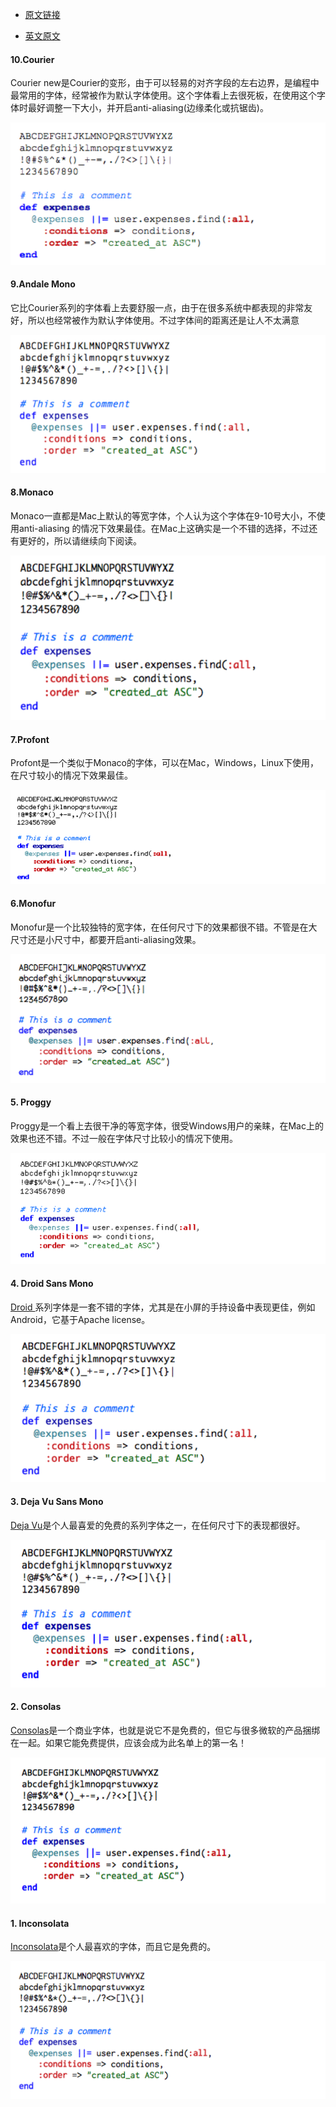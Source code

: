 - [原文链接](https://www.iteye.com/news/11102-10-great-programming-font)

- [英文原文](http://hivelogic.com/articles/top-10-programming-fonts)

#### 10.Courier

Courier new是Courier的变形，由于可以轻易的对齐字段的左右边界，是编程中最常用的字体，经常被作为默认字体使用。这个字体看上去很死板，在使用这个字体时最好调整一下大小，并开启anti-aliasing(边缘柔化或抗锯齿)。

![image-20200207235229214](image-20200207235229214.png)

#### 9.Andale Mono

它比Courier系列的字体看上去要舒服一点，由于在很多系统中都表现的非常友好，所以也经常被作为默认字体使用。不过字体间的距离还是让人不太满意

![image-20200207235315296](image-20200207235315296.png)

#### 8.Monaco

Monaco一直都是Mac上默认的等宽字体，个人认为这个字体在9-10号大小，不使用anti-aliasing 的情况下效果最佳。在Mac上这确实是一个不错的选择，不过还有更好的，所以请继续向下阅读。

![image-20200207235347167](image-20200207235347167.png)

#### 7.Profont

Profont是一个类似于Monaco的字体，可以在Mac，Windows，Linux下使用，在尺寸较小的情况下效果最佳。

![image-20200207235420671](image-20200207235420671.png)

#### 6.Monofur

Monofur是一个比较独特的宽字体，在任何尺寸下的效果都很不错。不管是在大尺寸还是小尺寸中，都要开启anti-aliasing效果。

![image-20200207235459485](image-20200207235459485.png)

#### 5. Proggy

Proggy是一个看上去很干净的等宽字体，很受Windows用户的亲睐，在Mac上的效果也还不错。不过一般在字体尺寸比较小的情况下使用。

![image-20200207235544400](image-20200207235544400.png)

#### 4. Droid Sans Mono

[Droid ](http://www.ascendercorp.com/pr/2007-11-12/)系列字体是一套不错的字体，尤其是在小屏的手持设备中表现更佳，例如Android，它基于Apache license。

![image-20200207235630735](image-20200207235630735.png)

#### 3. Deja Vu Sans Mono

[Deja Vu](http://dejavu-fonts.org/wiki/index.php?title=Main_Page)是个人最喜爱的免费的系列字体之一，在任何尺寸下的表现都很好。

![image-20200207235713968](image-20200207235713968.png)

#### 2. Consolas

[Consolas](http://www.ascenderfonts.com/font/consolas-regular.aspx)是一个商业字体，也就是说它不是免费的，但它与很多微软的产品捆绑在一起。如果它能免费提供，应该会成为此名单上的第一名！

![image-20200207235752765](image-20200207235752765.png)

#### 1. Inconsolata

[Inconsolata](http://www.levien.com/type/myfonts/inconsolata.html)是个人最喜欢的字体，而且它是免费的。

![image-20200207235828718](image-20200207235828718.png)